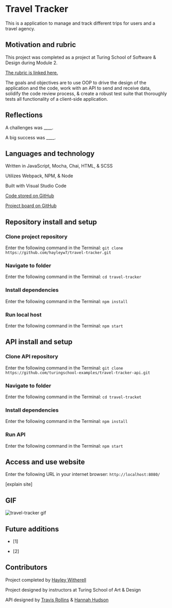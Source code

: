 # Travel Tracker

This is a application to manage and track different trips for users and a travel agency.

## Motivation and rubric

This project was completed as a project at Turing School of Software & Design during Module 2.

[The rubric is linked here.](https://frontend.turing.edu/projects/travel-tracker.html)

The goals and objectives are to use OOP to drive the design of the application and the code, work with an API to send and receive data, solidify the code review process, & create a robust test suite that thoroughly tests all functionality of a client-side application.

## Reflections

A challenges was ____.

A big success was ____.

## Languages and technology

Written in JavaScript, Mocha, Chai, HTML, & SCSS

Utilizes Webpack, NPM, & Node

Built with Visual Studio Code

[Code stored on GitHub](https://github.com/hayleyw7/travel-tracker)

[Project board on GitHub](https://github.com/hayleyw7/travel-tracker/projects/1) 

## Repository install and setup

### Clone project repository

Enter the following command in the Terminal:
`git clone https://github.com/hayleyw7/travel-tracker.git`

### Navigate to folder

Enter the following command in the Terminal:
`cd travel-tracker`

### Install dependencies

Enter the following command in the Terminal:
`npm install`

### Run local host

Enter the following command in the Terminal:
`npm start`

## API install and setup

### Clone API repository

Enter the following command in the Terminal:
`git clone https://github.com/turingschool-examples/travel-tracker-api.git`

### Navigate to folder

Enter the following command in the Terminal:
`cd travel-tracket`

### Install dependencies

Enter the following command in the Terminal:
`npm install`

### Run API

Enter the following command in the Terminal:
`npm start`

## Access and use website

Enter the following URL in your internet browser:
`http://localhost:8080/`

[explain site]

## GIF

<!-- replace this with a gif -->
![travel-tracker gif](url.gif) 

## Future additions

* [1]

* [2]

## Contributors

Project completed by [Hayley Witherell](https://github.com/hayleyw7)

Project designed by instructors at Turing School of Art & Design

API designed by [Travis Rollins](https://github.com/Kalikoze) & [Hannah Hudson](https://github.com/hannahhch)
